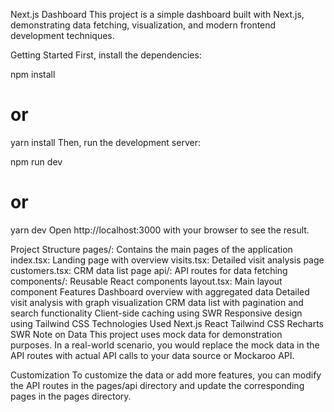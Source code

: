 Next.js Dashboard
This project is a simple dashboard built with Next.js, demonstrating data fetching, visualization, and modern frontend development techniques.

Getting Started
First, install the dependencies:

npm install
# or
yarn install
Then, run the development server:

npm run dev
# or
yarn dev
Open http://localhost:3000 with your browser to see the result.

Project Structure
pages/: Contains the main pages of the application
index.tsx: Landing page with overview
visits.tsx: Detailed visit analysis page
customers.tsx: CRM data list page
api/: API routes for data fetching
components/: Reusable React components
layout.tsx: Main layout component
Features
Dashboard overview with aggregated data
Detailed visit analysis with graph visualization
CRM data list with pagination and search functionality
Client-side caching using SWR
Responsive design using Tailwind CSS
Technologies Used
Next.js
React
Tailwind CSS
Recharts
SWR
Note on Data
This project uses mock data for demonstration purposes. In a real-world scenario, you would replace the mock data in the API routes with actual API calls to your data source or Mockaroo API.

Customization
To customize the data or add more features, you can modify the API routes in the pages/api directory and update the corresponding pages in the pages directory.